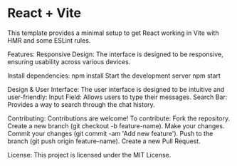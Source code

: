 # React + Vite

This template provides a minimal setup to get React working in Vite with HMR and some ESLint rules.

Features:
Responsive Design: The interface is designed to be responsive, ensuring usability across various devices.


Install dependencies:
npm install
Start the development server
npm start


Design & User Interface:
The user interface is designed to be intuitive and user-friendly:
Input Field: Allows users to type their messages.
Search Bar: Provides a way to search through the chat history.


Contributing:
Contributions are welcome! To contribute:
Fork the repository.
Create a new branch (git checkout -b feature-name).
Make your changes.
Commit your changes (git commit -am 'Add new feature').
Push to the branch (git push origin feature-name).
Create a new Pull Request.


License:
This project is licensed under the MIT License.
